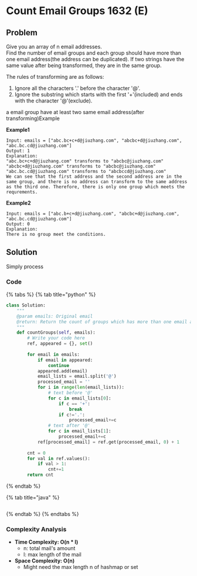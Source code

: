 # Count Email Groups 1632 \(E\)

## Problem

Give you an array of n email addresses.  
Find the number of email groups and each group should have more than one email address\(the address can be duplicated\). If two strings have the same value after being transformed, they are in the same group.

The rules of transforming are as follows:

1. Ignore all the characters '.' before the character '@'.
2. Ignore the substring which starts with the first '+'\(included\) and ends with the character '@'\(exclude\).

a email group have at least two same email address\(after transforming\)Example

**Example1**

```text
Input: emails = ["abc.bc+c+d@jiuzhang.com", "abcbc+d@jiuzhang.com", "abc.bc.cd@jiuzhang.com"]
Output: 1
Explanation: 
"abc.bc+c+d@jiuzhang.com" transforms to "abcbc@jiuzhang.com"
"abcbc+d@jiuzhang.com" transforms to "abcbc@jiuzhang.com"
"abc.bc.cd@jiuzhang.com" transforms to "abcbccd@jiuzhang.com"
We can see that the first address and the second address are in the same group, and there is no address can transform to the same address as the third one. Therefore, there is only one group which meets the requrements.
```

**Example2**

```text
Input: emails = ["abc.b+c+d@jiuzhang.com", "abcbc+d@jiuzhang.com", "abc.bc.cd@jiuzhang.com"]
Output: 0
Explanation: 
There is no group meet the conditions.
```

## Solution

Simply process 

### Code

{% tabs %}
{% tab title="python" %}
```python
class Solution:
    """
    @param emails: Original email
    @return: Return the count of groups which has more than one email address in it.
    """
    def countGroups(self, emails):
        # Write your code here
        ref, appeared = {}, set()
        
        for email in emails:
            if email in appeared:
                continue
            appeared.add(email)
            email_lists = email.split('@')
            processed_email = ''
            for i in range(len(email_lists)):
                # text before '@'
                for c in email_lists[0]:
                    if c == '+':
                        break
                    if c!='.':
                        processed_email+=c
                # text after '@'
                for c in email_lists[1]:
                    processed_email+=c
            ref[processed_email] = ref.get(processed_email, 0) + 1
            
        cnt = 0
        for val in ref.values():
            if val > 1:
                cnt+=1
        return cnt        

```
{% endtab %}

{% tab title="java" %}
```

```
{% endtab %}
{% endtabs %}

### Complexity Analysis

* **Time Complexity: O\(n \* l\)**
  * n: total mail's amount
  * l: max length of the mail
* **Space Complexity: O\(n\)**
  * Might need the max length n of hashmap or set

